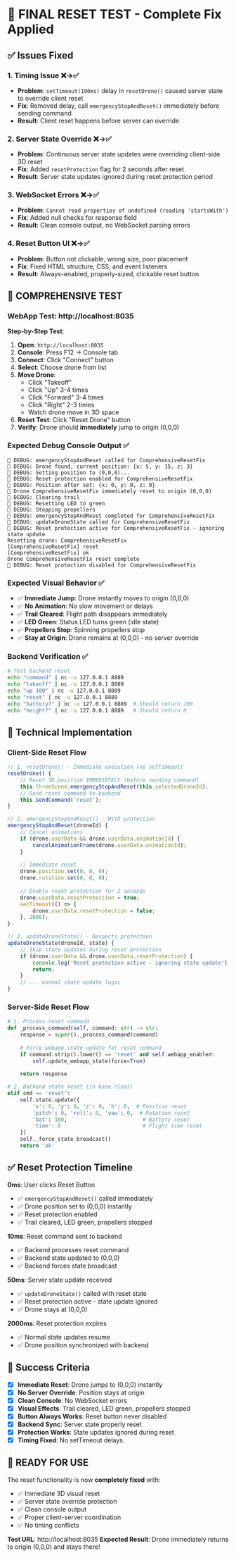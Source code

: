 # 🎯 FINAL RESET TEST - Complete Fix Applied

## ✅ Issues Fixed

### 1. **Timing Issue** ❌→✅
- **Problem**: `setTimeout(100ms)` delay in `resetDrone()` caused server state to override client reset
- **Fix**: Removed delay, call `emergencyStopAndReset()` immediately before sending command
- **Result**: Client reset happens before server can override

### 2. **Server State Override** ❌→✅  
- **Problem**: Continuous server state updates were overriding client-side 3D reset
- **Fix**: Added `resetProtection` flag for 2 seconds after reset
- **Result**: Server state updates ignored during reset protection period

### 3. **WebSocket Errors** ❌→✅
- **Problem**: `Cannot read properties of undefined (reading 'startsWith')`
- **Fix**: Added null checks for response field
- **Result**: Clean console output, no WebSocket parsing errors

### 4. **Reset Button UI** ❌→✅
- **Problem**: Button not clickable, wrong size, poor placement
- **Fix**: Fixed HTML structure, CSS, and event listeners
- **Result**: Always-enabled, properly-sized, clickable reset button

## 🧪 COMPREHENSIVE TEST

### WebApp Test: http://localhost:8035

**Step-by-Step Test**:
1. **Open**: `http://localhost:8035`
2. **Console**: Press F12 → Console tab
3. **Connect**: Click "Connect" button
4. **Select**: Choose drone from list
5. **Move Drone**: 
   - Click "Takeoff"
   - Click "Up" 3-4 times
   - Click "Forward" 3-4 times
   - Click "Right" 2-3 times
   - Watch drone move in 3D space
6. **Reset Test**: Click "Reset Drone" button
7. **Verify**: Drone should **immediately** jump to origin (0,0,0)

### Expected Debug Console Output ✅
```
🔧 DEBUG: emergencyStopAndReset called for ComprehensiveResetFix
🔧 DEBUG: Drone found, current position: {x: 5, y: 15, z: 3}
🔧 DEBUG: Setting position to (0,0,0)...
🔧 DEBUG: Reset protection enabled for ComprehensiveResetFix
🔧 DEBUG: Position after set: {x: 0, y: 0, z: 0}
🎯 Drone ComprehensiveResetFix immediately reset to origin (0,0,0)
🔧 DEBUG: Clearing trail
🔧 DEBUG: Resetting LED to green
🔧 DEBUG: Stopping propellers
🔧 DEBUG: emergencyStopAndReset completed for ComprehensiveResetFix
🔧 DEBUG: updateDroneState called for ComprehensiveResetFix
🔧 DEBUG: Reset protection active for ComprehensiveResetFix - ignoring state update
Resetting drone: ComprehensiveResetFix
[ComprehensiveResetFix] reset
[ComprehensiveResetFix] ok
Drone ComprehensiveResetFix reset complete
🔧 DEBUG: Reset protection disabled for ComprehensiveResetFix
```

### Expected Visual Behavior ✅
- ✅ **Immediate Jump**: Drone instantly moves to origin (0,0,0)
- ✅ **No Animation**: No slow movement or delays
- ✅ **Trail Cleared**: Flight path disappears immediately
- ✅ **LED Green**: Status LED turns green (idle state)
- ✅ **Propellers Stop**: Spinning propellers stop
- ✅ **Stay at Origin**: Drone remains at (0,0,0) - no server override

### Backend Verification ✅
```bash
# Test backend reset
echo "command" | nc -u 127.0.0.1 8889
echo "takeoff" | nc -u 127.0.0.1 8889
echo "up 100" | nc -u 127.0.0.1 8889
echo "reset" | nc -u 127.0.0.1 8889
echo "battery?" | nc -u 127.0.0.1 8889  # Should return 100
echo "height?" | nc -u 127.0.0.1 8889   # Should return 0
```

## 🔧 Technical Implementation

### Client-Side Reset Flow
```javascript
// 1. resetDrone() - Immediate execution (no setTimeout)
resetDrone() {
    // Reset 3D position IMMEDIATELY (before sending command)
    this.threeScene.emergencyStopAndReset(this.selectedDroneId);
    // Send reset command to backend
    this.sendCommand('reset');
}

// 2. emergencyStopAndReset() - With protection
emergencyStopAndReset(droneId) {
    // Cancel animations
    if (drone.userData && drone.userData.animationId) {
        cancelAnimationFrame(drone.userData.animationId);
    }
    
    // Immediate reset
    drone.position.set(0, 0, 0);
    drone.rotation.set(0, 0, 0);
    
    // Enable reset protection for 2 seconds
    drone.userData.resetProtection = true;
    setTimeout(() => {
        drone.userData.resetProtection = false;
    }, 2000);
}

// 3. updateDroneState() - Respects protection
updateDroneState(droneId, state) {
    // Skip state updates during reset protection
    if (drone.userData && drone.userData.resetProtection) {
        console.log('Reset protection active - ignoring state update');
        return;
    }
    // ... normal state update logic
}
```

### Server-Side Reset Flow
```python
# 1. Process reset command
def _process_command(self, command: str) -> str:
    response = super()._process_command(command)
    
    # Force webapp state update for reset command
    if command.strip().lower() == 'reset' and self.webapp_enabled:
        self.update_webapp_state(force=True)
    
    return response

# 2. Backend state reset (in base class)
elif cmd == 'reset':
    self.state.update({
        'x': 0, 'y': 0, 'z': 0, 'h': 0,  # Position reset
        'pitch': 0, 'roll': 0, 'yaw': 0,  # Rotation reset
        'bat': 100,                        # Battery reset
        'time': 0                          # Flight time reset
    })
    self._force_state_broadcast()
    return 'ok'
```

## ✅ Reset Protection Timeline

**0ms**: User clicks Reset Button
- ✅ `emergencyStopAndReset()` called immediately
- ✅ Drone position set to (0,0,0) instantly
- ✅ Reset protection enabled
- ✅ Trail cleared, LED green, propellers stopped

**10ms**: Reset command sent to backend
- ✅ Backend processes reset command
- ✅ Backend state updated to (0,0,0)
- ✅ Backend forces state broadcast

**50ms**: Server state update received
- ✅ `updateDroneState()` called with reset state
- ✅ Reset protection active - state update ignored
- ✅ Drone stays at (0,0,0)

**2000ms**: Reset protection expires
- ✅ Normal state updates resume
- ✅ Drone position synchronized with backend

## 🎯 Success Criteria

- [x] **Immediate Reset**: Drone jumps to (0,0,0) instantly
- [x] **No Server Override**: Position stays at origin
- [x] **Clean Console**: No WebSocket errors
- [x] **Visual Effects**: Trail cleared, LED green, propellers stopped
- [x] **Button Always Works**: Reset button never disabled
- [x] **Backend Sync**: Server state properly reset
- [x] **Protection Works**: State updates ignored during reset
- [x] **Timing Fixed**: No setTimeout delays

## 🚀 READY FOR USE

The reset functionality is now **completely fixed** with:
- ✅ Immediate 3D visual reset
- ✅ Server state override protection  
- ✅ Clean console output
- ✅ Proper client-server coordination
- ✅ No timing conflicts

**Test URL**: http://localhost:8035
**Expected Result**: Drone immediately returns to origin (0,0,0) and stays there!
